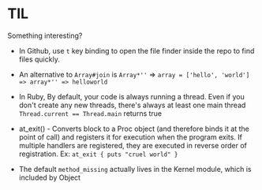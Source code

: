 # TIL
Something interesting?


* In Github, use `t` key binding to open the file finder inside the repo to find files quickly. 

* An alternative to `Array#join` is `Array*''` => `array = ['hello', 'world'] => array*'' => helloworld`

* In Ruby, By default, your code is always running a thread. Even if you don't create any new threads, there's always at least one main thread
```Thread.current == Thread.main``` returns true

* at_exit() - Converts block to a Proc object (and therefore binds it at the point of call) and registers it for execution when the program exits. If multiple handlers are registered, they are executed in reverse order of registration.
Ex: ```at_exit { puts "cruel world" }```

* The default `method_missing` actually lives in the Kernel module, which is included by Object